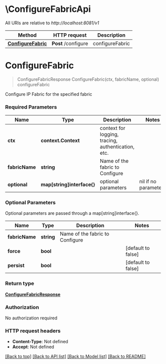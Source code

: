 # \ConfigureFabricApi

All URIs are relative to *http://localhost:8081/v1*

Method | HTTP request | Description
------------- | ------------- | -------------
[**ConfigureFabric**](ConfigureFabricApi.md#ConfigureFabric) | **Post** /configure | configureFabric


# **ConfigureFabric**
> ConfigureFabricResponse ConfigureFabric(ctx, fabricName, optional)
configureFabric

Configure IP Fabric for the specified fabric

### Required Parameters

Name | Type | Description  | Notes
------------- | ------------- | ------------- | -------------
 **ctx** | **context.Context** | context for logging, tracing, authentication, etc.
  **fabricName** | **string**| Name of the fabric to Configure | 
 **optional** | **map[string]interface{}** | optional parameters | nil if no parameters

### Optional Parameters
Optional parameters are passed through a map[string]interface{}.

Name | Type | Description  | Notes
------------- | ------------- | ------------- | -------------
 **fabricName** | **string**| Name of the fabric to Configure | 
 **force** | **bool**|  | [default to false]
 **persist** | **bool**|  | [default to false]

### Return type

[**ConfigureFabricResponse**](ConfigureFabricResponse.md)

### Authorization

No authorization required

### HTTP request headers

 - **Content-Type**: Not defined
 - **Accept**: Not defined

[[Back to top]](#) [[Back to API list]](../README.md#documentation-for-api-endpoints) [[Back to Model list]](../README.md#documentation-for-models) [[Back to README]](../README.md)

